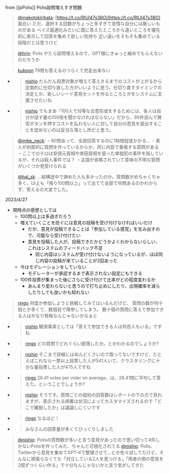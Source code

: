 
from [[pPolis]]
Polis設問増えすぎ問題
> [@makotokirihata](https://twitter.com/makotokirihata/status/1647933405278121984?s=20): [https://t.co/RlUI47s3BO](https://t.co/RlUI47s3BO) 面白い
> ただ、選択する回数がちょっと多すぎて怠惰な自分には厳しいものがある
> ベイズ最適化みたいに既に答えたところから遠いところを優先的に表示して回答を集めて欲しい気持ち
> 近い遠いをそもそも集めている段階だとは思うけど

> [@hrjn](https://twitter.com/hrjn/status/1648225476702502913?s=20): Polis やたら設問増えるので、GPT様にきゅっと縮めてもらえないのだろうか

> [kuboon](https://twitter.com/kuboon/status/1648160127890104320) 79問も答えるのつらくて完走出来ない
- > [nishio](https://twitter.com/nishio/status/1648161911408840704) だんだん投票対象が増えて答えきるまでのコストが上がるから定期的に仕切り直した方がいいように思う。仕切り直すタイミングの決定とか、新しいシード意見セットを作るところとかをシステムに支援させたいね
- > [nishio](https://twitter.com/nishio/status/1648165232223875073) でもまあ「100人で対等な合意形成をするためには、各人は自分が話す量の100倍を聞かなければならない」だから、80件読んで賛否ボタンを押すコストを払わない人に対して自分の意見を提出することを認めないのは妥当な落とし所だと思う。

> [@mike_neck](https://twitter.com/mike_neck/status/1648471489698742272?s=20): ・80問あって、全部回答するのに1時間程度かかる…
> ・素人が刹那的に質問を作っているからか、同じ内容で重複する質問がある
> ・ここでのテロは安倍元首相や岸田首相を狙った単独犯の事件を指しているが、それは殺人事件では？
> ・主語が省略されていて意味の不明な質問がいくつか見受けられる

> [@hal_sk](https://twitter.com/hal_sk/status/1649932696645402624?s=20): ...結構途中で諦めた人も多かったのか。質問数がめちゃくちゃ多く、UI上も「残り100問以上」って出てて全部で何問あるのかわからず、答えるの大変でした。

2023/4/27
- 現時点の感想としては
    - 100問以上は多過ぎだろう
    - 増えていくことを防ぐには意見の投稿を受け付けなければいいだけ
        - だが、意見が投稿できることは「参加している感覚」を生み出すので、可能なら受け付けたい
        - 意見を投稿した人が、投稿できたかどうかよくわからないらしい、これはシステムのフィードバック不足
            - 同じ内容はシステムが受け付けないようになっているが、ほぼ同じ内容の投稿が来ていることが2回あった
    - 今はモデレーションをしていない
        - モデレーターが承認するまで表示されない設定にもできる
    - 100件投票が集まった後にさらに受け付けて比率がどの程度変わるか
        - あんまり変わらないと思うので打ち止めにしたり、出現確率を減らしたりしても良いかも知れない


> [ringo](https://twitter.com/ringo/status/1655817703654047744) 何度か参加しようと挑戦してみてはいるんだけど、
>  質問の数が何十個とか多くて、数個目で降参してしまう。
>  数十個の質問に答えて参加できる人はかなり特殊なんじゃないかなぁと
- > [nishio](https://twitter.com/nishio/status/1655827028254527489) 観測事実としては「答えて参加できる人は何百人もいる」ですね
- > [ringo](https://twitter.com/ringo/status/1655828844790841344) どの質問でどれぐらい脱落したか。とかわかるのでしょうか?
- > [nishio](https://twitter.com/nishio/status/1655830518964047873) そこまで詳細にはめんどくさいので取ってないですけど、たとえばこれなら一票以上投票した人が541人いて、クラスタリングに十分な量投票した人が475人ですね
- > [ringo](https://twitter.com/ringo/status/1655832813504172032) 26.41 votes per voter on average、は、26.41問に平均して答えた。ということでしょうか?
- > [nishio](https://twitter.com/nishio/status/1655836231505448961) そうです。質問ごとの個別の回答数はレポートの下の方で見れますが、表示される順番は状況によってカスタマイズされるので「どこで離脱したか」は議論しにくいです
- > [ringo](https://twitter.com/ringo/status/1655904811588653057) なるほど！
- >  みなさんの回答量が多くてびっくりしました

> [@nishio](https://twitter.com/nishio/status/1655994085877096448?s=20): Polisの質問数が多いと言う意見があったので思い切って4件しかないPolisを作ってみた、ちゃんと可視化されてる
> [@nishio](https://twitter.com/nishio/status/1656000915768479745?s=20): Polis、Twitterから意見を集めてGPT-4で整理させて…とか色々試してたけど、そんなに頑張らなくても「対立している2人を見つける」「両者の側の意見を2個ずつくらい作る」で十分なんじゃないかと言う気がしてきた


